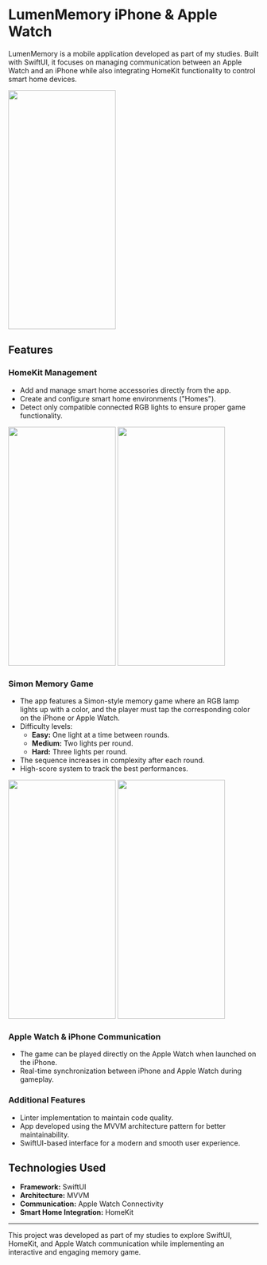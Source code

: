 # LumenMemory iPhone & Apple Watch

LumenMemory is a mobile application developed as part of my studies. Built with SwiftUI, it focuses on managing communication between an Apple Watch and an iPhone while also integrating HomeKit functionality to control smart home devices.    

<img src="https://github.com/user-attachments/assets/e9b47c2a-d4e7-466e-9a6e-1528b711ffb2" width="216" height="480">

    
## Features

### HomeKit Management
- Add and manage smart home accessories directly from the app.
- Create and configure smart home environments ("Homes").
- Detect only compatible connected RGB lights to ensure proper game functionality.

<img src="https://github.com/user-attachments/assets/60d45a76-ee8c-44d4-a444-68ef87c8bd85" width="216" height="480">
<img src="https://github.com/user-attachments/assets/2ca37d8e-657c-4a74-b035-9fac4e785c70" width="216" height="480">

    
### Simon Memory Game
- The app features a Simon-style memory game where an RGB lamp lights up with a color, and the player must tap the corresponding color on the iPhone or Apple Watch.
- Difficulty levels:
  - **Easy:** One light at a time between rounds.
  - **Medium:** Two lights per round.
  - **Hard:** Three lights per round.
- The sequence increases in complexity after each round.
- High-score system to track the best performances.


<img src="https://github.com/user-attachments/assets/a6b269eb-b637-4937-b428-7cb4241bfb1e" width="216" height="480">
<img src="https://github.com/user-attachments/assets/e86763d6-7578-447e-a4c2-9144be63cb86" width="216" height="480">

    
### Apple Watch & iPhone Communication
- The game can be played directly on the Apple Watch when launched on the iPhone.
- Real-time synchronization between iPhone and Apple Watch during gameplay.

### Additional Features





- Linter implementation to maintain code quality.
- App developed using the MVVM architecture pattern for better maintainability.
- SwiftUI-based interface for a modern and smooth user experience.

## Technologies Used
- **Framework:** SwiftUI
- **Architecture:** MVVM
- **Communication:** Apple Watch Connectivity
- **Smart Home Integration:** HomeKit

---
This project was developed as part of my studies to explore SwiftUI, HomeKit, and Apple Watch communication while implementing an interactive and engaging memory game.

